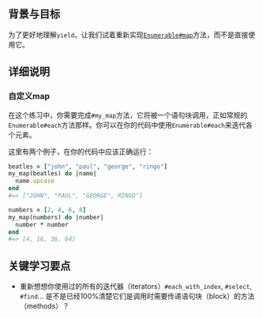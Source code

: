 ## 背景与目标

为了更好地理解`yield`，让我们试着重新实现[`Enumerable#map`](https://ruby-doc.org/core-2.5.3/Enumerable.html#method-i-map)方法，而不是直接使用它。


## 详细说明

### 自定义map

在这个练习中，你需要完成`#my_map`方法，它将被一个语句块调用，正如常规的`Enumerable#each`方法那样。你可以在你的代码中使用`Enumerable#each`来迭代各个元素。

这里有两个例子，在你的代码中应该正确运行：

```ruby
beatles = ["john", "paul", "george", "ringo"]
my_map(beatles) do |name|
  name.upcase
end
#=> ["JOHN", "PAUL", "GEORGE", RINGO"]
```

```ruby
numbers = [2, 4, 6, 8]
my_map(numbers) do |number|
  number * number
end
#=> [4, 16, 36, 64]
```

## 关键学习要点

- 重新想想你使用过的所有的迭代器（iterators）`#each_with_index`, `#select`, `#find`... 是不是已经100%清楚它们是调用时需要传递语句块（block）的方法（methods）？

